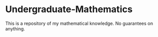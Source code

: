 # Undergraduate-Mathematics
This is a repository of my mathematical knowledge. No guarantees on anything.
